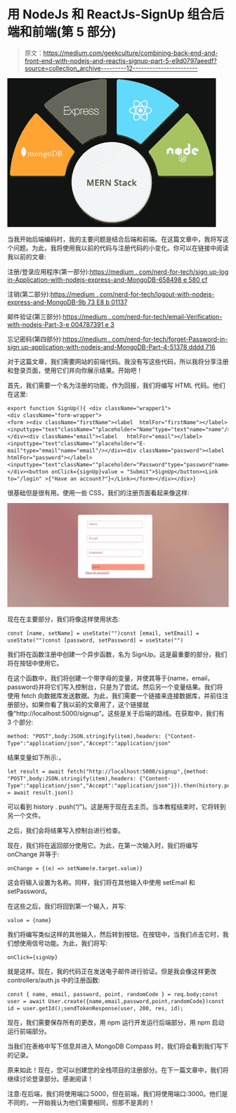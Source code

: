 # 用 NodeJs 和 ReactJs-SignUp 组合后端和前端(第 5 部分)

> 原文：<https://medium.com/geekculture/combining-back-end-and-front-end-with-nodejs-and-reactjs-signup-part-5-e9d0797aeedf?source=collection_archive---------12----------------------->

![](img/165248743a95d67d53962f7f52468ea7.png)

当我开始后端编码时，我的主要问题是结合后端和前端。在这篇文章中，我将写这个问题。为此，我将使用我以前的代码与注册代码的小变化。你可以在链接中阅读我以前的文章:

注册/登录应用程序(第一部分):[https://medium . com/nerd-for-tech/sign up-log in-Application-with-nodejs-express-and-MongoDB-658498 e 580 cf](/nerd-for-tech/signup-login-application-with-nodejs-express-and-mongodb-658498e580cf)

注销(第二部分):[https://medium . com/nerd-for-tech/logout-with-nodejs-express-and-MongoDB-9b 73 E8 b 01137](/nerd-for-tech/logout-with-nodejs-express-and-mongodb-9b73e8b01137)

邮件验证(第三部分):[https://medium . com/nerd-for-tech/email-Verification-with-nodejs-Part-3-e 004787391 e 3](/nerd-for-tech/email-verification-with-nodejs-part-3-e004787391e3)

忘记密码(第四部分):[https://medium . com/nerd-for-tech/forget-Password-in-sign up-application-with-nodejs-and-MongoDB-Part-4-51378 dddd 716](/nerd-for-tech/forgot-password-in-signup-application-with-nodejs-and-mongodb-part-4-51378dddd716)

对于这篇文章，我们需要网站的前端代码。我没有写这些代码，所以我将分享注册和登录页面，使用它们并向你展示结果。开始吧！

首先，我们需要一个名为注册的功能，作为回报，我们将编写 HTML 代码。他们在这里:

```
export function SignUp(){ <div className="wrapper1">
<div className="form-wrapper">
<form ><div className="firstName"><label  htmlFor="firstName"></label><inputtype="text"className=""placeholder="Name"type="text"name="name"/></div><div className="email"><label   htmlFor="email"></label><inputtype="text"className=""placeholder="E-mail"type="email"name="email"/></div><div className="password"><label  htmlFor="password"></label><inputtype="text"className=""placeholder="Password"type="password"name="password"/></div><button onClick={signUp}value = "Submit">SignUp</button><Link to="/login" >{"Have an account?"}</Link></form></div></div>}
```

很基础但是很有用。使用一些 CSS，我们的注册页面看起来像这样:

![](img/9f57916fc53a709473e6f64732af68fc.png)

现在在主要部分，我们将像这样使用状态:

```
const [name, setName] = useState("")const [email, setEmail] = useState("")const [password, setPassword] = useState("")
```

我们将在函数注册中创建一个异步函数，名为 SignUp。这是最重要的部分，我们将在按钮中使用它。

在这个函数中，我们将创建一个带字母的变量，并使其等于{name，email，password}并将它们写入控制台，只是为了尝试。然后另一个变量结果。我们将使用 fetch 向数据库发送数据。为此，我们需要一个链接来连接数据库，并前往注册部分。如果你看了我以前的文章用了，这个链接就像“http://localhost:5000/signup”。这些是关于后端的路线。在获取中，我们有 3 个部分:

```
method: "POST",body:JSON.stringify(item),headers: {"Content-Type":"application/json","Accept":"application/json"
```

结果变量如下所示:，

```
let result = await fetch("http://localhost:5000/signup",{method: "POST",body:JSON.stringify(item),headers: {"Content-Type":"application/json","Accept":"application/json"}}).then(history.push("/"))result = await result.json()
```

可以看到 history . push(“/”)。这是用于现在去主页。当本教程结束时，它将转到另一个文件。

之后，我们会将结果写入控制台进行检查。

现在，我们将在返回部分使用它。为此，在第一次输入时，我们将编写 onChange 并等于:

```
onChange = {(e) => setName(e.target.value)}
```

这会将输入设置为名称。同样，我们将在其他输入中使用 setEmail 和 setPassword。

在这些之后，我们将回到第一个输入，并写:

```
value = {name}
```

我们将编写类似这样的其他输入，然后转到按钮。在按钮中，当我们点击它时，我们想使用信号功能。为此，我们将写:

```
onClick={signUp}
```

就是这样。现在，我的代码正在发送电子邮件进行验证。但是我会像这样更改 controllers/auth.js 中的注册函数:

```
const { name, email, password, point, randomCode } = req.body;const user = await User.create({name,email,password,point,randomCode})const id = user.getId();sendTokenResponse(user, 200, res, id);
```

现在，我们需要保存所有的更改，用 npm 运行开发运行后端部分，用 npm 启动运行前端部分。

当我们在表格中写下信息并进入 MongoDB Compass 时，我们将会看到我们写下的记录。

原来如此！现在，您可以创建您的全栈项目的注册部分。在下一篇文章中，我们将继续讨论登录部分。感谢阅读！

注意:在后端，我们将使用端口:5000，但在前端，我们将使用端口:3000。他们是不同的，一开始我认为他们需要相同，但那不是真的！